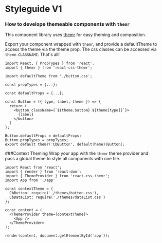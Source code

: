 # Styleguide V1

### How to develope themeable components with `themr`

This component library uses [themr](https://github.com/javivelasco/react-css-themr) for easy theming and composition.

Export your component wrapped with `themr`, and provide a defaultTheme to access the theme via the theme prop.
The css classes can be accessed via `theme.CLASSNAME`. That's all!
`````
import React, { PropTypes } from 'react';
import { themr } from 'react-css-themr';

import defaultTheme from './button.css';

const propTypes = {...};

const defaultProps = {...};

const Button = ({ type, label, theme }) => {
  return (
    <button className={`${theme.button} ${theme[type]}`}>
      {label}
    </button>
  )
};

Button.defaultProps = defaultProps;
Button.propTypes = propTypes;
export default themr('CbButton', defaultTheme)(Button);
`````

###Context Theming
Wrap your app with the `themr` theme provider and pass a global theme to style all components with one file.

``````
import React from 'react';
import { render } from 'react-dom';
import { ThemeProvider } from 'react-css-themr';
import App from './app'

const contextTheme = {
  CbButton: require('./themes/button.css'),
  CbDataList: require('./themes/dataList.css')
};

const content = (
  <ThemeProvider theme={contextTheme}>
    <App />
  </ThemeProvider>
);

render(content, document.getElementById('app'));
``````